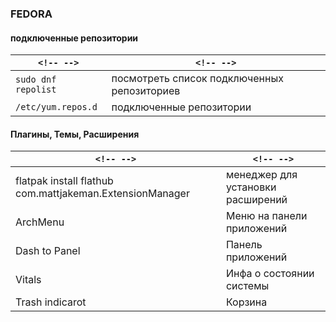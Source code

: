 ### FEDORA 

#### подключенные репозитории
| `<!-- -->`          | `<!-- -->`                                  |
| ------------------- | ------------------------------------------- |
| `sudo dnf repolist` | посмотреть список подключенных репозиториев |
| `/etc/yum.repos.d`  | подключенные репозитории                    |

#### Плагины, Темы, Расширения
| `<!-- -->`                                               | `<!-- -->`                        |
| -------------------------------------------------------- | --------------------------------- |
| flatpak install flathub com.mattjakeman.ExtensionManager | менеджер для установки расширений |
| ArchMenu                                                 | Меню на панели приложений         |
| Dash to Panel                                            | Панель приложений                 |
| Vitals                                                   | Инфа о состоянии системы          |
| Trash indicarot                                          | Корзина                           |

